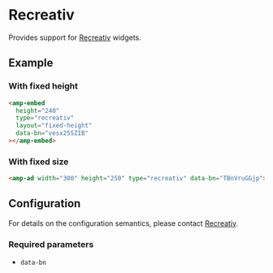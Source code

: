 <!---
Copyright 2020 The AMP HTML Authors. All Rights Reserved.

Licensed under the Apache License, Version 2.0 (the "License");
you may not use this file except in compliance with the License.
You may obtain a copy of the License at

      http://www.apache.org/licenses/LICENSE-2.0

Unless required by applicable law or agreed to in writing, software
distributed under the License is distributed on an "AS-IS" BASIS,
WITHOUT WARRANTIES OR CONDITIONS OF ANY KIND, either express or implied.
See the License for the specific language governing permissions and
limitations under the License.
-->

# Recreativ

Provides support for [Recreativ](https://recreativ.com/) widgets.

## Example

### With fixed height

```html
<amp-embed
  height="240"
  type="recreativ"
  layout="fixed-height"
  data-bn="vesx25SZIB"
></amp-embed>
```

### With fixed size

```html
<amp-ad width="300" height="250" type="recreativ" data-bn="TBnVruGGjp"></amp-ad>
```

## Configuration

For details on the configuration semantics, please contact [Recreativ](https://recreativ.com/help#contacts).

### Required parameters

-   `data-bn`

